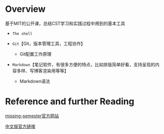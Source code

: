 # Overview

基于MIT的公开课，总结CST学习和实践过程中用到的基本工具

-   `The shell` 

- `Git`【Git，版本管理工具，工程协作】
    - Git配置工作原理
- `Markdown`【笔记软件，有很多方便的特点，比如排版简单好看，支持呈现的内容多样、写博客渲染用等等】
    - Markdown语法

# Reference and further Reading
[missing-semester官方网站](https://missing.csail.mit.edu/)

[中文版官方链接](https://missing-semester-cn.github.io/)
